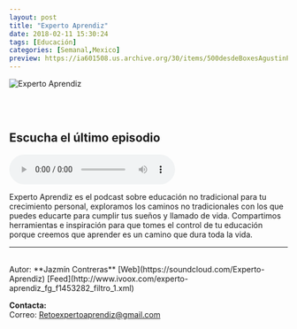 ```yaml
---
layout: post
title: "Experto Aprendiz"
date: 2018-02-11 15:30:24
tags: [Educación]
categories: [Semanal,Mexico]
preview: https://ia601508.us.archive.org/30/items/500desdeBoxesAgustinPalmeiro/300-ExpertoAprendiz.jpeg
---
```


![Experto Aprendiz](https://ia601508.us.archive.org/30/items/500desdeBoxesAgustinPalmeiro/500-ExpertoAprendiz.jpeg)

<br/>
<br/>

## Escucha el último episodio

<!--reproductor-feed=http://www.ivoox.com/experto-aprendiz_fg_f1453282_filtro_1.xml-->
<!--reproductor-start-->
<audio id="audio" preload="auto" controls="" src="http://www.ivoox.com/episodio-22-educacion-callejera-clave-para-cumplir-tus-suenos_mf_24033418_feed_1.mp3"></audio>
<!--reproductor-end-->

Experto Aprendiz es el podcast sobre educación no tradicional para tu crecimiento personal, exploramos los caminos no tradicionales con los que puedes educarte para cumplir tus sueños y llamado de vida. 
Compartimos herramientas e inspiración para que tomes el control de tu educación porque creemos que aprender es un camino que dura toda la vida.  

_ _ _
<br>
Autor: **Jazmín Contreras**  
[Web](https://soundcloud.com/Experto-Aprendiz)
[Feed](http://www.ivoox.com/experto-aprendiz_fg_f1453282_filtro_1.xml)  



**Contacta:**  
Correo: [Retoexpertoaprendiz@gmail.com](mailto:Retoexpertoaprendiz@gmail.com)  

